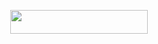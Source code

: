  


  <p align="center"><a href="https://heroku.com/deploy?template=https://github.com/LostVenom/VaPex"> <img src="https://img.shields.io/badge/Deploy%20On%20Heroku-black?style=for-the-badge&logo=heroku" width="220" height="38.45"/></a></p> 
